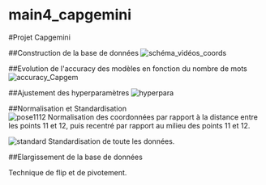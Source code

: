 # main4_capgemini
#Projet Capgemini  

##Construction de la base de données
![schéma_vidéos_coords](https://github.com/cmll2/main4_capgemini/assets/91607103/7bbf1a96-cca4-4291-91a7-4137d2a5e897)

##Evolution de l'accuracy des modèles en fonction du nombre de mots  
![accuracy_Capgem](https://github.com/cmll2/main4_capgemini/assets/91607103/6cef60ea-f4ea-4e92-98a9-16138de2967a)  

##Ajustement des hyperparamètres
![hyperpara](https://github.com/cmll2/main4_capgemini/assets/91607103/8b72976c-a529-4b9a-b960-97835491779c)

##Normalisation et Standardisation  
![pose1112](https://github.com/cmll2/main4_capgemini/assets/91607103/3c718a82-8e3b-4e2f-a4ca-d99bda6d837d)
Normalisation des coordonnées par rapport à la distance entre les points 11 et 12, puis recentré par rapport au milieu des points 11 et 12.  

![standard](https://github.com/cmll2/main4_capgemini/assets/91607103/a3421a3c-852a-4f90-aef8-686052e1bc68)
Standardisation de toute les données.

##Elargissement de la base de données 

Technique de flip et de pivotement.
